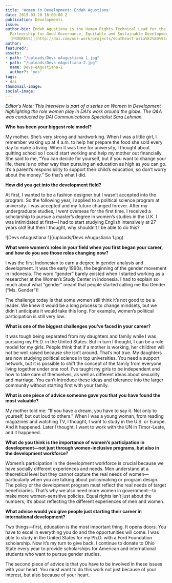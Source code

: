```yaml
---
title: 'Women in Development: Endah Agustiana'
date: 2015-03-20 18:00:00 Z
publication: Developments
issue: 
author-bio: Endah Agustiana is the Human Rights Technical Lead for the [ASEAN-U.S.
  Partnership for Good Governance, Equitable and Sustainable Development and Security
  (PROGRESS)](http://dai.com/our-work/projects/southeast-asia%E2%80%94asean-us-partnership-good-governance-equitable-and-sustainable).
author: 
featured?: 
assets:
- path: "/uploads/Devs eAugustiana 1.jpg"
- path: "/uploads/Devs-eAgustiana-2.jpg"
  name: Devs-eAgustiana-2
  author?: 'yes'
tags:
- dai
thumbnail-image:
social-image:
---
```


*Editor’s Note: This interview is part of a series on Women in Development highlighting the role women play in DAI’s work around the globe. The Q&A was conducted by DAI Communications Specialist Sara Lehman.*



**Who has been your biggest role model?**

My mother. She’s very strong and hardworking. When I was a little girl, I remember waking up at 4 a.m. to help her prepare the food she sold every day to make a living. When it was time for university, I thought about quitting school so I could start working and help my mother out financially. She said to me, “You can decide for yourself, but if you want to change your life, there is no other way than pursuing an education as high as you can go. It’s a parent’s responsibility to support their child’s education, so don’t worry about the money.” So that’s what I did.  

**How did you get into the development field?**

At first, I wanted to be a fashion designer but I wasn’t accepted into the program. So the following year, I applied to a political science program at university. I was accepted and my future changed forever. After my undergraduate studies, I went overseas for the first time. I received a scholarship to pursue a master’s degree in women’s studies in the U.K. I was intimidated at first—I had to start studying English intensively at 27 years old! But then I thought, why shouldn’t I be able to do this?

![Devs eAugustiana 1](/uploads/Devs eAugustiana 1.jpg) 

**What were women’s roles in your field when you first began your career, and how do you see those roles changing now?**

I was the first Indonesian to earn a degree in gender analysis and development. It was the early 1990s, the beginning of the gender movement in Indonesia. The word “gender” barely existed when I started working as a researcher at the Women’s Study Center in Indonesia. I had to explain so much about what “gender” meant that people started calling me Ibu Gender (“Ms. Gender”)! 

The challenge today is that some women still think it’s not good to be a leader. We knew it would be a long process to change mindsets, but we didn’t anticipate it would take this long. For example, women’s political participation is still very low. 

**What is one of the biggest challenges you’ve faced in your career?**

It was tough being separated from my daughters and family while I was pursuing my Ph.D. in the United States. But in turn I thought, I can be a role model for my girls. People think that if a mother is working, her children will not be well raised because she isn’t around. That’s not true. My daughters are now studying political science in top universities. You need a support network, but it is possible to shift the concept of the family from everyone living together under one roof. I’ve taught my girls to be independent and how to take care of themselves, as well as different ideas about sexuality and marriage. You can’t introduce these ideas and tolerance into the larger community without starting first with your family. 

**What is one piece of advice someone gave you that you have found the most valuable?**

My mother told me: “If you have a dream, you have to say it. Not only to yourself, but out loud to others.” When I was a young woman, from reading magazines and watching TV, I thought, I want to study in the U.S. or Europe. And it happened. Later I thought, I want to work with the UN in Timor-Leste, and it happened. 

**What do you think is the importance of women’s participation in development—not just through women-inclusive programs, but also in the development workforce?** 

Women’s participation in the development workforce is crucial because we have socially different experiences and needs. Men understand at a theoretical level but they cannot capture the real needs of women—particularly when you are talking about policymaking or program design. The policy or the development program must reflect the real needs of target beneficiaries. That’s why we also need more women in government—to make more women-sensitive policies. Equal rights isn’t just about the numbers, it’s about reflecting the different experiences of men and women. 

**What advice would you give people just starting their career in international development?**

Two things—first, education is the most important thing. It opens doors. You have to excel in everything you do and the opportunities will come. I was able to study in the United States for my Ph.D. with a Ford Foundation scholarship. Now it’s my turn to give back. I continue to donate to Ohio State every year to provide scholarships for American and international students who want to pursue gender studies.

The second piece of advice is that you have to be involved in these issues with your heart. You must want to do this work not just because of your interest, but also because of your heart.
